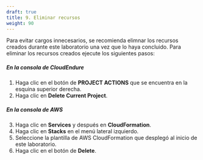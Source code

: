 ```yaml
---
draft: true
title: 9. Eliminar recursos
weight: 90
---
```

Para evitar cargos innecesarios, se recomienda elimnar los recursos creados durante este laboratorio una vez que lo haya concluido. Para eliminar los recursos creados ejecute los siguientes pasos:

##### En la consola de CloudEndure

1. Haga clic en el botón de **PROJECT ACTIONS** que se encuentra en la esquina superior derecha.
2. Haga clic en **Delete Current Project**.

##### En la consola de AWS

3. Haga clic en **Services** y después en **CloudFormation**.
4. Haga clic en **Stacks** en el menú lateral izquierdo.
5. Seleccione la plantilla de AWS CloudFormation que desplegó al inicio de este laboratorio.
6. Haga clic en el botón de **Delete**.